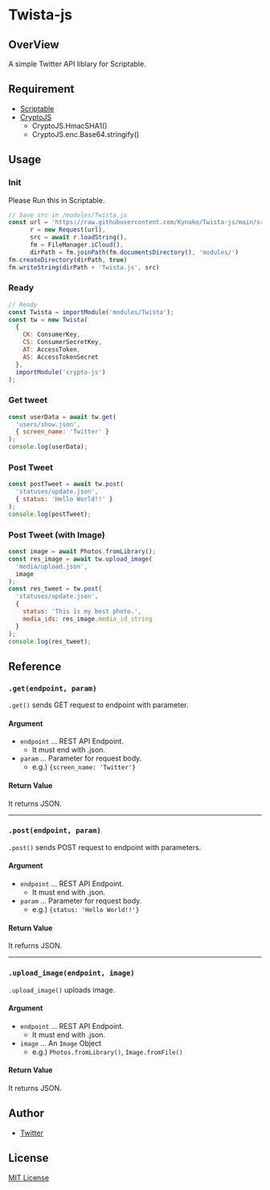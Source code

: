 # Twista-js
## OverView
A simple Twitter API liblary for Scriptable.

## Requirement
- [Scriptable](https://scriptable.app/)
- [CryptoJS](https://cryptojs.gitbook.io/docs/)
   - CryptoJS.HmacSHA1()
   - CryptoJS.enc.Base64.stringify()

## Usage
### Init
Please Run this in Scriptable.
```JavaScript
// Save src in /modules/Twista.js
const url = 'https://raw.githubusercontent.com/Kynako/Twista-js/main/src/Twista.js',
      r = new Request(url),
      src = await r.loadString(),
      fm = FileManager.iCloud(),
      dirPath = fm.joinPath(fm.documentsDirectory(), 'modules/')
fm.createDirectory(dirPath, true)
fm.writeString(dirPath + 'Twista.js', src)
```

### Ready
```JavaScript
// Ready
const Twista = importModule('modules/Twista');
const tw = new Twista(
  {
    CK: ConsumerKey,
    CS: ConsumerSecretKey,
    AT: AccessToken,
    AS: AccessTokenSecret
  },
  importModule('crypto-js')
);
```

### Get tweet
```JavaScript
const userData = await tw.get(
  'users/show.json',
  { screen_name: 'Twitter' }
);
console.log(userData);
```

### Post Tweet
```JavaScript
const postTweet = await tw.post(
  'statuses/update.json',
  { status: 'Hello World!!' }
);
console.log(postTweet);
```

### Post Tweet (with Image)
```JavaScript
const image = await Photos.fromLibrary();
const res_image = await tw.upload_image(
  'media/upload.json',
  image
);
const res_tweet = tw.post(
  'statuses/update.json',
  {
    status: 'This is my best photo.', 
    media_ids: res_image.media_id_string
  }
);
console.log(res_tweet);
```

## Reference
### `.get(endpoint, param)`
`.get()` sends GET request to endpoint with parameter.

#### Argument
- `endpoint` ... REST API Endpoint.
   - It must end with .json.
- `param` ... Parameter for request body.
   - e.g.) `{screen_name: 'Twitter'}`

#### Return Value
It returns JSON.

---

### `.post(endpoint, param)`
`.post()` sends POST request to endpoint with parameters.

#### Argument
- `endpoint` ... REST API Endpoint.
   - It must end with .json.
- `param` ... Parameter for request body.
   - e.g.) `{status: 'Hello World!!'}`
 
#### Return Value
It refurns JSON.

---

### `.upload_image(endpoint, image)`
`.upload_image()` uploads image.

#### Argument
- `endpoint` ... REST API Endpoint.
   - It must end with .json.
- `image` ... An `Image` Object
   - e.g.) `Photos.fromLibrary()`, `Image.fromFile()`

#### Return Value
It returns JSON.

## Author
- [Twitter](https://twitter.com/k_melodyline?s=21)

## License
[MIT License](/LICENSE)
